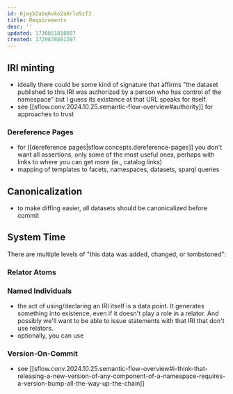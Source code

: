 ```yaml
---
id: 6jwyb2abq6vko2a8rle5zf3
title: Requirements
desc: ''
updated: 1730051810897
created: 1729878881397
---
```


## IRI minting

- ideally there could be some kind of signature that affirms "the dataset published to this IRI was authorized by a person who has control of the namespace" but I guess its existance at that URL speaks for itself.
- see [[sflow.conv.2024.10.25.semantic-flow-overview#authority]] for approaches to trust

### Dereference Pages

- for [[dereference pages|sflow.concepts.dereference-pages]] you don't want all assertions, only some of the most useful ones, perhaps with links to where you can get more (ie., catalog links)
- mapping of templates to facets, namespaces, datasets, sparql queries

## Canonicalization

- to make diffing easier, all datasets should be canonicalized before commit

## System Time

There are multiple levels of "this data was added, changed, or tombstoned":

### Relator Atoms

### Named Individuals

- the act of using/declaring an IRI itself is a data point. It generates something into existence, even if it doesn't play a role in a relator. And possibly we'll want to be able to issue statements with that IRI that don't use relators. 
- optionally, you can use 

### Version-On-Commit

- see [[sflow.conv.2024.10.25.semantic-flow-overview#i-think-that-releasing-a-new-version-of-any-component-of-a-namespace-requires-a-version-bump-all-the-way-up-the-chain]]

